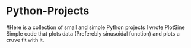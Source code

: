 # Python-Projects
#Here is a collection of small and simple Python projects I wrote 
PlotSine
  Simple code that plots data (Preferebly sinusoidal function) and plots a cruve fit with it.
  
